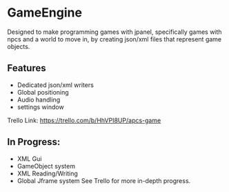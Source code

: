 # GameEngine
Designed to make programming games with jpanel, specifically games with npcs and a world to move in, by creating json/xml files that represent game objects.

## Features
  - Dedicated json/xml writers
  - Global positioning
  - Audio handling
  - settings window
  
 Trello Link:
 https://trello.com/b/HhVPI8UP/apcs-game
 
 ## In Progress:
  - XML Gui
  - GameObject system
  - XML Reading/Writing
  - Global Jframe system
See Trello for more in-depth progress.
  
